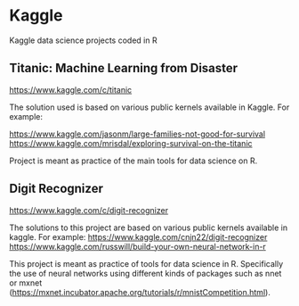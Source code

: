 # Kaggle
Kaggle data science projects coded in R

## Titanic: Machine Learning from Disaster

https://www.kaggle.com/c/titanic

The solution used is based on various public kernels available in Kaggle. For example:
  
https://www.kaggle.com/jasonm/large-families-not-good-for-survival
https://www.kaggle.com/mrisdal/exploring-survival-on-the-titanic

Project is meant as practice of the main tools for data science on R.

## Digit Recognizer

https://www.kaggle.com/c/digit-recognizer

The solutions to this project are based on various public kernels available in kaggle. For example:
https://www.kaggle.com/cnjn22/digit-recognizer 
https://www.kaggle.com/russwill/build-your-own-neural-network-in-r

This project is meant as practice of tools for data science in R. Specifically the use of neural networks using different kinds of packages such as nnet or mxnet (https://mxnet.incubator.apache.org/tutorials/r/mnistCompetition.html).

